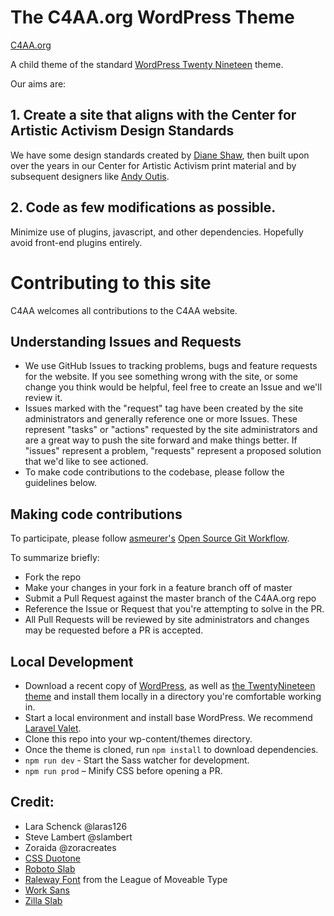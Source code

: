 # The C4AA.org WordPress Theme

[C4AA.org](https://c4aa.org)

A child theme of the standard [WordPress Twenty Nineteen](https://wordpress.org/themes/twentynineteen/) theme.

Our aims are:

## 1. Create a site that aligns with the Center for Artistic Activism Design Standards

We have some design standards created by [Diane Shaw](https://www.behance.net/dianeshaw), then built upon over the years in our Center for Artistic Activism print material and by subsequent designers like [Andy Outis](https://www.andyoutis.com/).

## 2. Code as few modifications as possible.

Minimize use of plugins, javascript, and other dependencies. Hopefully avoid front-end plugins entirely.

# Contributing to this site
C4AA welcomes all contributions to the C4AA website. 

## Understanding Issues and Requests
* We use GitHub Issues to tracking problems, bugs and feature requests for the website. If you see something wrong with the site, or some change you think would be helpful, feel free to create an Issue and we'll review it. 
* Issues marked with the "request" tag have been created by the site administrators and generally reference one or more Issues. These represent "tasks" or "actions" requested by the site administrators and are a great way to push the site forward and make things better. If "issues" represent a problem, "requests" represent a proposed solution that we'd like to see actioned. 
* To make code contributions to the codebase, please follow the guidelines below. 

## Making code contributions
To participate, please follow [asmeurer's](https://github.com/asmeurer) [Open Source Git Workflow](https://www.asmeurer.com/git-workflow/).

To summarize briefly:
* Fork the repo
* Make your changes in your fork in a feature branch off of master
* Submit a Pull Request against the master branch of the C4AA.org repo
* Reference the Issue or Request that you're attempting to solve in the PR.
* All Pull Requests will be reviewed by site administrators and changes may be requested before a PR is accepted. 

## Local Development
* Download a recent copy of [WordPress](https://wordpress.org/), as well as [the TwentyNineteen theme](https://wordpress.org/themes/twentynineteen/) and install them locally in a directory you're comfortable working in. 
* Start a local environment and install base WordPress. We recommend [Laravel Valet](https://laravel.com/docs/10.x/valet).
* Clone this repo into your wp-content/themes directory. 
* Once the theme is cloned, run `npm install` to download dependencies.
* `npm run dev` - Start the Sass watcher for development.
* `npm run prod` – Minify CSS before opening a PR.

## Credit:

- Lara Schenck @laras126
- Steve Lambert @slambert
- Zoraida @zoracreates
- [CSS Duotone](https://cssduotone.com/)
- [Roboto Slab](https://fonts.google.com/specimen/Roboto+Slab)
- [Raleway Font](https://www.theleagueofmoveabletype.com/raleway) from the League of Moveable Type
- [Work Sans](https://fonts.google.com/specimen/Work+Sans)
- [Zilla Slab](https://fonts.google.com/specimen/Zilla+Slab)